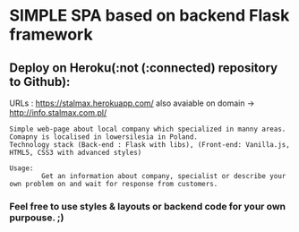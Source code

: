 # SIMPLE SPA based on backend Flask framework              

## Deploy on Heroku(:not (:connected) repository to Github):

URLs :                       https://stalmax.herokuapp.com/
also avaiable on domain ->   http://info.stalmax.com.pl/

    Simple web-page about local company which specialized in manny areas. Comapny is localised in lowersilesia in Poland. 
    Technology stack (Back-end : Flask with libs), (Front-end: Vanilla.js, HTML5, CSS3 with advanced styles)

    Usage:
            Get an information about company, specialist or describe your own problem on and wait for response from customers.  

### Feel free to use styles & layouts or backend code for your own purpouse. ;)
